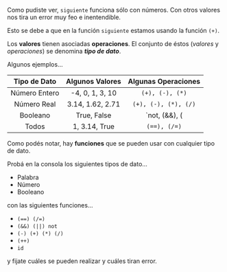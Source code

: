 Como pudiste ver, `siguiente` funciona sólo con números. Con otros valores nos tira un error muy feo e inentendible.

Esto se debe a que en la función `siguiente` estamos usando la función `(+)`.

Los **valores** tienen asociadas **operaciones**. El conjunto de éstos (_valores_ y _operaciones_) se denomina _**tipo de dato**_.

Algunos ejemplos...

| Tipo de Dato   | Algunos Valores  | Algunas Operaciones |
|:--------------:|:----------------:|:-------------------:|
| Número Entero  | -4, 0, 1, 3, 10  |`(+), (-), (*)`      |
| Número Real    | 3.14, 1.62, 2.71 |`(+), (-), (*), (/)` |
| Booleano       | True, False      |`not, (&&), (||)`    |
| Todos          | 1, 3.14, True    |`(==), (/=)`         |

Como podés notar, hay **funciones** que se pueden usar con cualquier tipo de dato. 

Probá en la consola los siguientes tipos de dato...
* Palabra
* Número
* Booleano

con las siguientes funciones...
* `(==) (/=)`
* `(&&) (||) not`
* `(-) (+) (*) (/)`
* `(++)`
* `id`

y fijate cuáles se pueden realizar y cuáles tiran error.